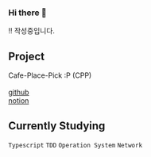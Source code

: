 ### Hi there 👋
!! 작성중입니다.

## Project 
Cafe-Place-Pick :P (CPP) <br><br>
[github](https://github.com/gimmicks-u/c-p-p_BE)<br>
[notion](https://shard-riverbed-e01.notion.site/C-P-P-cca45e2972f545c1b847190b35b260cd)<br>

## Currently Studying
`Typescript` `TDD` `Operation System` `Network`


<!--
**gimmicks-u/gimmicks-u** is a ✨ _special_ ✨ repository because its `README.md` (this file) appears on your GitHub profile.

Here are some ideas to get you started:

- 🔭 I’m currently working on ...
- 🌱 I’m currently learning ...
- 👯 I’m looking to collaborate on ...
- 🤔 I’m looking for help with ...
- 💬 Ask me about ...
- 📫 How to reach me: ...
- 😄 Pronouns: ...
- ⚡ Fun fact: ...
-->
